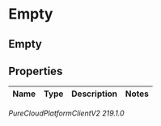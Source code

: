 # Empty

## Empty

## Properties

|Name | Type | Description | Notes|
|------------ | ------------- | ------------- | -------------|



_PureCloudPlatformClientV2 219.1.0_

